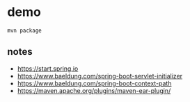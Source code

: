 # demo

```
mvn package
```

## notes

- https://start.spring.io
- https://www.baeldung.com/spring-boot-servlet-initializer
- https://www.baeldung.com/spring-boot-context-path
- https://maven.apache.org/plugins/maven-ear-plugin/
